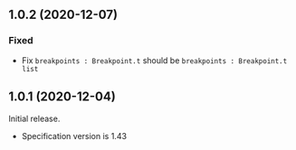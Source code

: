 ## 1.0.2 (2020-12-07)

### Fixed

- Fix `breakpoints : Breakpoint.t` should be `breakpoints : Breakpoint.t list`

## 1.0.1 (2020-12-04)

Initial release.

- Specification version is 1.43
